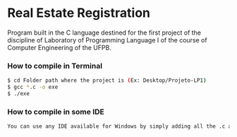 # Real Estate Registration

Program built in the C language destined for the first project of the discipline of Laboratory of Programming Language I of the course of Computer Engineering of the UFPB.

### How to compile in Terminal

```sh
$ cd Folder path where the project is (Ex: Desktop/Projeto-LP1)
$ gcc *.c -o exe
$ ./exe
```

### How to compile in some IDE

```sh
You can use any IDE available for Windows by simply adding all the .c and .h files to a project and then going to the main.c file and running the program.
```

